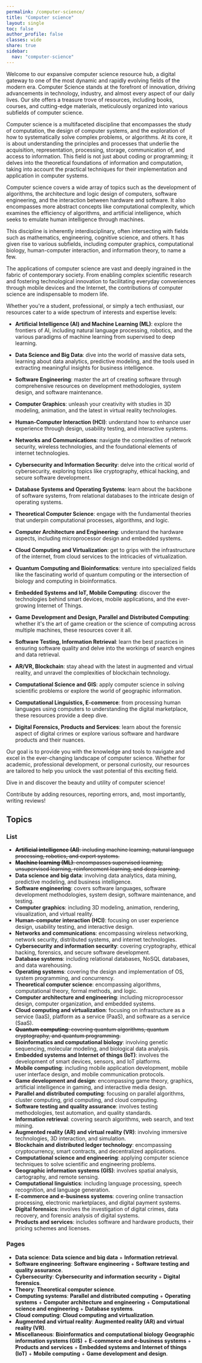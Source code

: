 ```yaml
---
permalink: /computer-science/
title: "Computer science"
layout: single
toc: false
author_profile: false
classes: wide
share: true
sidebar:
  nav: "computer-science"
---
```


Welcome to our expansive computer science resource hub, a digital gateway to one of the most dynamic and rapidly evolving fields of the modern era. Computer Science stands at the forefront of innovation, driving advancements in technology, industry, and almost every aspect of our daily lives. Our site offers a treasure trove of resources, including books, courses, and cutting-edge materials, meticulously organized into various subfields of computer science. 

Computer science is a multifaceted discipline that encompasses the study of computation, the design of computer systems, and the exploration of how to systematically solve complex problems, or algorithms. At its core, it is about understanding the principles and processes that underlie the acquisition, representation, processing, storage, communication of, and access to information. This field is not just about coding or programming; it delves into the theoretical foundations of information and computation, taking into account the practical techniques for their implementation and application in computer systems.

Computer science covers a wide array of topics such as the development of algorithms, the architecture and logic design of computers, software engineering, and the interaction between hardware and software. It also encompasses more abstract concepts like computational complexity, which examines the efficiency of algorithms, and artificial intelligence, which seeks to emulate human intelligence through machines.

This discipline is inherently interdisciplinary, often intersecting with fields such as mathematics, engineering, cognitive science, and others. It has given rise to various subfields, including computer graphics, computational biology, human-computer interaction, and information theory, to name a few.

The applications of computer science are vast and deeply ingrained in the fabric of contemporary society. From enabling complex scientific research and fostering technological innovation to facilitating everyday conveniences through mobile devices and the Internet, the contributions of computer science are indispensable to modern life.

Whether you're a student, professional, or simply a tech enthusiast, our resources cater to a wide spectrum of interests and expertise levels:

- **Artificial Intelligence (AI) and Machine Learning (ML)**: explore the frontiers of AI, including natural language processing, robotics, and the various paradigms of machine learning from supervised to deep learning.

- **Data Science and Big Data**: dive into the world of massive data sets, learning about data analytics, predictive modeling, and the tools used in extracting meaningful insights for business intelligence.

- **Software Engineering**: master the art of creating software through comprehensive resources on development methodologies, system design, and software maintenance.

- **Computer Graphics**: unleash your creativity with studies in 3D modeling, animation, and the latest in virtual reality technologies.

- **Human-Computer Interaction (HCI)**: understand how to enhance user experience through design, usability testing, and interactive systems.

- **Networks and Communications**: navigate the complexities of network security, wireless technologies, and the foundational elements of internet technologies.

- **Cybersecurity and Information Security**: delve into the critical world of cybersecurity, exploring topics like cryptography, ethical hacking, and secure software development.

- **Database Systems and Operating Systems**: learn about the backbone of software systems, from relational databases to the intricate design of operating systems.

- **Theoretical Computer Science**: engage with the fundamental theories that underpin computational processes, algorithms, and logic.

- **Computer Architecture and Engineering**: understand the hardware aspects, including microprocessor design and embedded systems.

- **Cloud Computing and Virtualization**: get to grips with the infrastructure of the internet, from cloud services to the intricacies of virtualization.

- **Quantum Computing and Bioinformatics**: venture into specialized fields like the fascinating world of quantum computing or the intersection of biology and computing in bioinformatics.

- **Embedded Systems and IoT, Mobile Computing**: discover the technologies behind smart devices, mobile applications, and the ever-growing Internet of Things.

- **Game Development and Design, Parallel and Distributed Computing**: whether it's the art of game creation or the science of computing across multiple machines, these resources cover it all.

- **Software Testing, Information Retrieval**: learn the best practices in ensuring software quality and delve into the workings of search engines and data retrieval.

- **AR/VR, Blockchain**: stay ahead with the latest in augmented and virtual reality, and unravel the complexities of blockchain technology.

- **Computational Science and GIS**: apply computer science in solving scientific problems or explore the world of geographic information.

- **Computational Linguistics, E-commerce**: from processing human languages using computers to understanding the digital marketplace, these resources provide a deep dive.

- **Digital Forensics, Products and Services**: learn about the forensic aspect of digital crimes or explore various software and hardware products and their nuances.

Our goal is to provide you with the knowledge and tools to navigate and excel in the ever-changing landscape of computer science. Whether for academic, professional development, or personal curiosity, our resources are tailored to help you unlock the vast potential of this exciting field.

Dive in and discover the beauty and utility of computer science!

Contribute by adding resources, reporting errors, and, most importantly, writing reviews!

## Topics

### List

- ~~**Artificial intelligence (AI)**: including machine learning, natural language processing, robotics, and expert systems.~~
- ~~**Machine learning (ML)**: encompasses supervised learning, unsupervised learning, reinforcement learning, and deep learning.~~
- **Data science and big data**: involving data analytics, data mining, predictive modeling, and business intelligence.
- **Software engineering**: covers software languages, software development methodologies, system design, software maintenance, and testing.
- **Computer graphics**: including 3D modeling, animation, rendering, visualization, and virtual reality.
- **Human-computer interaction (HCI)**: focusing on user experience design, usability testing, and interactive design.
- **Networks and communications**: encompassing wireless networking, network security, distributed systems, and internet technologies.
- **Cybersecurity and information security**: covering cryptography, ethical hacking, forensics, and secure software development.
- **Database systems**: including relational databases, NoSQL databases, and data warehousing.
- **Operating systems**: covering the design and implementation of OS, system programming, and concurrency.
- **Theoretical computer science**: encompassing algorithms, computational theory, formal methods, and logic.
- **Computer architecture and engineering**: including microprocessor design, computer organization, and embedded systems.
- **Cloud computing and virtualization**: focusing on infrastructure as a service (IaaS), platform as a service (PaaS), and software as a service (SaaS).
- ~~**Quantum computing**: covering quantum algorithms, quantum cryptography, and quantum programming.~~
- **Bioinformatics and computational biology**: involving genetic sequencing, molecular modeling, and biological data analysis.
- **Embedded systems and Internet of things (IoT)**: involves the development of smart devices, sensors, and IoT platforms.
- **Mobile computing**: including mobile application development, mobile user interface design, and mobile communication protocols.
- **Game development and design**: encompassing game theory, graphics, artificial intelligence in gaming, and interactive media design.
- **Parallel and distributed computing**: focusing on parallel algorithms, cluster computing, grid computing, and cloud computing.
- **Software testing and quality assurance**: involves testing methodologies, test automation, and quality standards.
- **Information retrieval**: covering search algorithms, web search, and text mining.
- **Augmented reality (AR) and virtual reality (VR)**: involving immersive technologies, 3D interaction, and simulation.
- **Blockchain and distributed ledger technology**: encompassing cryptocurrency, smart contracts, and decentralized applications.
- **Computational science and engineering**: applying computer science techniques to solve scientific and engineering problems.
- **Geographic information systems (GIS)**: involves spatial analysis, cartography, and remote sensing.
- **Computational linguistics**: including language processing, speech recognition, and language generation.
- **E-commerce and e-business systems**: covering online transaction processing, electronic marketplaces, and digital payment systems.
- **Digital forensics**: involves the investigation of digital crimes, data recovery, and forensic analysis of digital systems.
- **Products and services**: includes software and hardware products, their pricing schemes and licenses.

### Pages

- **Data science**: **Data science and big data** + **Information retrieval**.
- **Software engineering**: **Software engineering** + **Software testing and quality assurance**.
- **Cybersecurity**: **Cybersecurity and information security** + **Digital forensics**.
- **Theory**: **Theoretical computer science**.
- **Computing systems**: **Parallel and distributed computing** + **Operating systems** + **Computer architecture and engineering** + **Computational science and engineering** + **Database systems**.
- **Cloud computing**: **Cloud computing and virtualization**.
- **Augmented and virtual reality**: **Augmented reality (AR) and virtual reality (VR)**.
- **Miscellaneous**: **Bioinformatics and computational biology** **Geographic information systems (GIS)** + **E-commerce and e-business systems** + **Products and services** + **Embedded systems and Internet of things (IoT)** + **Mobile computing** + **Game development and design**.
